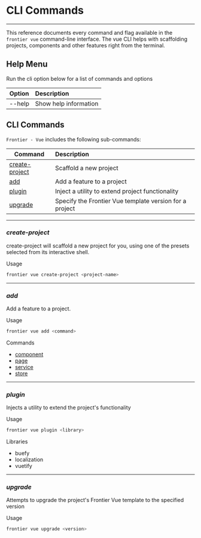 # CLI Commands
--------------
This reference documents every command and flag available in the `frontier vue` command-line interface. The vue CLI helps with scaffolding projects, components and other features right from the terminal.

## Help Menu

Run the cli option below for a list of commands and options

| **Option**   | **Description**         |
| ------------ | :---------------------- |
|  --help      | Show help information   |

## CLI Commands

`Frontier - Vue` includes the following sub-commands:

| **Command**                       | **Description**                                  |
| --------------------------------- | :----------------------------------------------- |
| [create-project](#create-project) | Scaffold a new project                           |
| [add](#add)                       | Add a feature to a project                       |
| [plugin](#plugin)                 | Inject a utility to extend project functionality |
| [upgrade](#upgrade)               | Specify the Frontier Vue template version for a project |

* * *

### _create-project_

create-project will scaffold a new project for you, using one of the presets selected from its interactive shell.

Usage
```bash
frontier vue create-project <project-name>
```

* * *

### _add_
Add a feature to a project.

Usage
```bash
frontier vue add <command>
```
Commands
* [component](/vue/features/components)
* [page](/vue/features/pages)
* [service](/vue/features/services)
* [store](/vue/features/stores)


* * *

### _plugin_
Injects a utility to extend the project's functionality

Usage
```bash
frontier vue plugin <library>
```

Libraries
* buefy
* localization
* vuetify


* * *

### _upgrade_
Attempts to upgrade the project's Frontier Vue template to the specified version

Usage
```bash
frontier vue upgrade <version>
```
